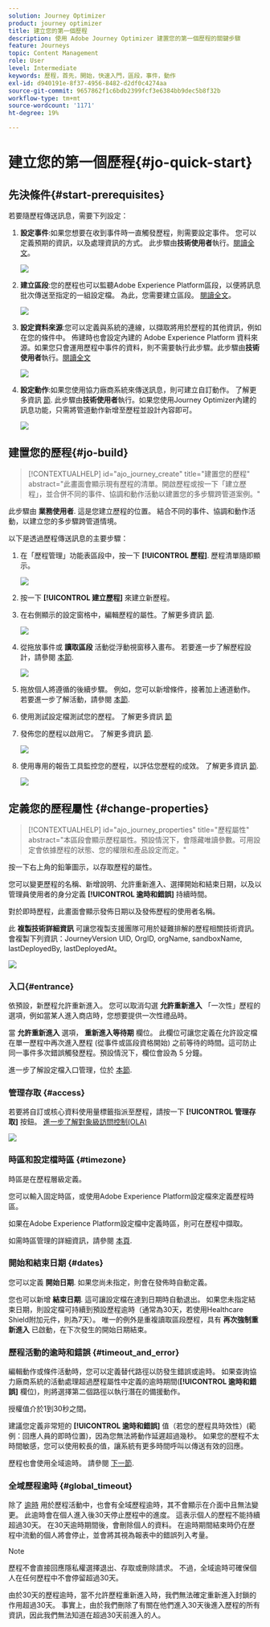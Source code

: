 ```yaml
---
solution: Journey Optimizer
product: journey optimizer
title: 建立您的第一個歷程
description: 使用 Adobe Journey Optimizer 建置您的第一個歷程的關鍵步驟
feature: Journeys
topic: Content Management
role: User
level: Intermediate
keywords: 歷程，首先，開始，快速入門，區段，事件，動作
exl-id: d940191e-8f37-4956-8482-d2df0c4274aa
source-git-commit: 9657862f1c6bdb2399fcf3e6384bb9dec5b8f32b
workflow-type: tm+mt
source-wordcount: '1171'
ht-degree: 19%

---
```


# 建立您的第一個歷程{#jo-quick-start}

## 先決條件{#start-prerequisites}

若要隨歷程傳送訊息，需要下列設定：

1. **設定事件**:如果您想要在收到事件時一直觸發歷程，則需要設定事件。 您可以定義預期的資訊，以及處理資訊的方式。 此步驟由&#x200B;**技術使用者**&#x200B;執行。[閱讀全文](../event/about-events.md)。

   ![](assets/jo-event7bis.png)

1. **建立區段**:您的歷程也可以監聽Adobe Experience Platform區段，以便將訊息批次傳送至指定的一組設定檔。 為此，您需要建立區段。 [閱讀全文](../segment/about-segments.md)。

   ![](assets/segment2.png)

1. **設定資料來源**:您可以定義與系統的連線，以擷取將用於歷程的其他資訊，例如在您的條件中。 佈建時也會設定內建的 Adobe Experience Platform 資料來源。如果您只會運用歷程中事件的資料，則不需要執行此步驟。此步驟由&#x200B;**技術使用者**&#x200B;執行。[閱讀全文](../datasource/about-data-sources.md)

   ![](assets/jo-datasource.png)

1. **設定動作**:如果您使用協力廠商系統來傳送訊息，則可建立自訂動作。 了解更多資訊 [節](../action/action.md). 此步驟由&#x200B;**技術使用者**&#x200B;執行。如果您使用Journey Optimizer內建的訊息功能，只需將管道動作新增至歷程並設計內容即可。

   ![](assets/custom2.png)

## 建置您的歷程{#jo-build}

>[!CONTEXTUALHELP]
>id="ajo_journey_create"
>title="建置您的歷程"
>abstract="此畫面會顯示現有歷程的清單。開啟歷程或按一下「建立歷程」，並合併不同的事件、協調和動作活動以建置您的多步驟跨管道案例。"

此步驟由 **業務使用者**. 這是您建立歷程的位置。 結合不同的事件、協調和動作活動，以建立您的多步驟跨管道情境。

以下是透過歷程傳送訊息的主要步驟：

1. 在「歷程管理」功能表區段中，按一下 **[!UICONTROL 歷程]**. 歷程清單隨即顯示。

   ![](assets/interface-journeys.png)

1. 按一下 **[!UICONTROL 建立歷程]** 來建立新歷程。

1. 在右側顯示的設定窗格中，編輯歷程的屬性。了解更多資訊 [節](journey-gs.md#change-properties).

   ![](assets/jo-properties.png)

1. 從拖放事件或 **讀取區段** 活動從浮動視窗移入畫布。 若要進一步了解歷程設計，請參閱 [本節](using-the-journey-designer.md).

   ![](assets/read-segment.png)

1. 拖放個人將遵循的後續步驟。 例如，您可以新增條件，接著加上通道動作。 若要進一步了解活動，請參閱 [本節](using-the-journey-designer.md).

1. 使用測試設定檔測試您的歷程。 了解更多資訊 [節](testing-the-journey.md)

1. 發佈您的歷程以啟用它。 了解更多資訊 [節](publishing-the-journey.md).

   ![](assets/jo-journeyuc2_32bis.png)

1. 使用專用的報告工具監控您的歷程，以評估您歷程的成效。 了解更多資訊 [節](../reports/live-report.md).

   ![](assets/jo-dynamic_report_journey_12.png)

## 定義您的歷程屬性 {#change-properties}

>[!CONTEXTUALHELP]
>id="ajo_journey_properties"
>title="歷程屬性"
>abstract="本區段會顯示歷程屬性。預設情況下，會隱藏唯讀參數。可用設定會依據歷程的狀態、您的權限和產品設定而定。"

按一下右上角的鉛筆圖示，以存取歷程的屬性。

您可以變更歷程的名稱、新增說明、允許重新進入、選擇開始和結束日期，以及以管理員使用者的身分定義 **[!UICONTROL 逾時和錯誤]** 持續時間。

對於即時歷程，此畫面會顯示發佈日期以及發佈歷程的使用者名稱。

此 **複製技術詳細資訊** 可讓您複製支援團隊可用於疑難排解的歷程相關技術資訊。 會複製下列資訊：JourneyVersion UID, OrgID, orgName, sandboxName, lastDeployedBy, lastDeployedAt。

![](assets/journey32.png)

### 入口{#entrance}

依預設，新歷程允許重新進入。 您可以取消勾選 **允許重新進入** 「一次性」歷程的選項，例如當某人進入商店時，您想要提供一次性禮品時。

當 **允許重新進入** 選項， **重新進入等待期** 欄位。 此欄位可讓您定義在允許設定檔在單一歷程中再次進入歷程 (從事件或區段資格開始) 之前等待的時間。這可防止同一事件多次錯誤觸發歷程。預設情況下，欄位會設為 5 分鐘。 

進一步了解設定檔入口管理，位於 [本節](entry-management.md).

### 管理存取 {#access}

若要將自訂或核心資料使用量標籤指派至歷程，請按一下 **[!UICONTROL 管理存取]** 按鈕。 [進一步了解對象級訪問控制(OLA)](../administration/object-based-access.md)

![](assets/journeys-manage-access.png)

### 時區和設定檔時區 {#timezone}

時區是在歷程層級定義。

您可以輸入固定時區，或使用Adobe Experience Platform設定檔來定義歷程時區。

如果在Adobe Experience Platform設定檔中定義時區，則可在歷程中擷取。

如需時區管理的詳細資訊，請參閱 [本頁](../building-journeys/timezone-management.md).

### 開始和結束日期 {#dates}

您可以定義 **開始日期**. 如果您尚未指定，則會在發佈時自動定義。

您也可以新增 **結束日期**. 這可讓設定檔在達到日期時自動退出。 如果您未指定結束日期，則設定檔可持續到預設歷程逾時（通常為30天，若使用Healthcare Shield附加元件，則為7天）。 唯一的例外是重複讀取區段歷程，具有 **再次強制重新進入** 已啟動，在下次發生的開始日期結束。

### 歷程活動的逾時和錯誤 {#timeout_and_error}

編輯動作或條件活動時，您可以定義替代路徑以防發生錯誤或逾時。 如果查詢協力廠商系統的活動處理超過歷程屬性中定義的逾時期間(**[!UICONTROL 逾時和錯誤]** 欄位)，則將選擇第二個路徑以執行潛在的備援動作。

授權值介於1到30秒之間。

建議您定義非常短的 **[!UICONTROL 逾時和錯誤]** 值（若您的歷程具時效性）(範例：回應人員的即時位置)，因為您無法將動作延遲超過幾秒。 如果您的歷程不太時間敏感，您可以使用較長的值，讓系統有更多時間呼叫以傳送有效的回應。

歷程也會使用全域逾時。 請參閱 [下一節](#global_timeout).

### 全域歷程逾時 {#global_timeout}

除了 [逾時](#timeout_and_error) 用於歷程活動中，也會有全域歷程逾時，其不會顯示在介面中且無法變更。 此逾時會在個人進入後30天停止歷程中的進度。 這表示個人的歷程不能持續超過30天。 在30天逾時期間後，會刪除個人的資料。 在逾時期間結束時仍在歷程中流動的個人將會停止，並會將其視為報表中的錯誤列入考量。

>[!NOTE]
>
>歷程不會直接回應隱私權選擇退出、存取或刪除請求。 不過，全域逾時可確保個人在任何歷程中不會停留超過30天。

由於30天的歷程逾時，當不允許歷程重新進入時，我們無法確定重新進入封鎖的作用超過30天。 事實上，由於我們刪除了有關在他們進入30天後進入歷程的所有資訊，因此我們無法知道在超過30天前進入的人。

